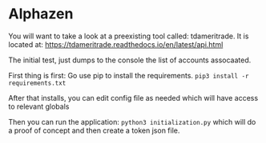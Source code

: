 # Alphazen

You will want to take a look at a preexisting tool called: tdameritrade.  It is located at: https://tdameritrade.readthedocs.io/en/latest/api.html

The initial test, just dumps to the console the list of accounts assocaated.

First thing is first:  Go use pip to install the requirements.
```pip3 install -r requirements.txt```

After that installs, you can edit config file as needed which will have access to relevant globals

Then you can run the application:  `python3 initialization.py` which will do a proof of concept and then create a token json file.


